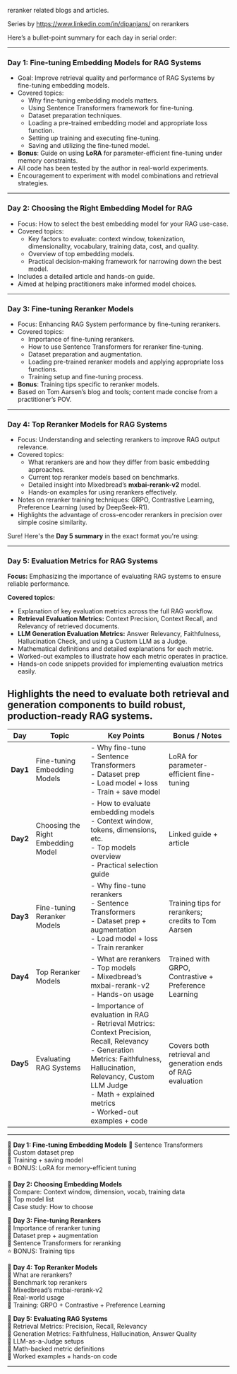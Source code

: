 reranker related blogs and articles.

Series by https://www.linkedin.com/in/dipanjans/ on rerankers

Here’s a bullet-point summary for each day in serial order:

---

### **Day 1: Fine-tuning Embedding Models for RAG Systems**
- Goal: Improve retrieval quality and performance of RAG Systems by fine-tuning embedding models.
- Covered topics:
  - Why fine-tuning embedding models matters.
  - Using Sentence Transformers framework for fine-tuning.
  - Dataset preparation techniques.
  - Loading a pre-trained embedding model and appropriate loss function.
  - Setting up training and executing fine-tuning.
  - Saving and utilizing the fine-tuned model.
- **Bonus**: Guide on using **LoRA** for parameter-efficient fine-tuning under memory constraints.
- All code has been tested by the author in real-world experiments.
- Encouragement to experiment with model combinations and retrieval strategies.

---

### **Day 2: Choosing the Right Embedding Model for RAG**
- Focus: How to select the best embedding model for your RAG use-case.
- Covered topics:
  - Key factors to evaluate: context window, tokenization, dimensionality, vocabulary, training data, cost, and quality.
  - Overview of top embedding models.
  - Practical decision-making framework for narrowing down the best model.
- Includes a detailed article and hands-on guide.
- Aimed at helping practitioners make informed model choices.

---

### **Day 3: Fine-tuning Reranker Models**
- Focus: Enhancing RAG System performance by fine-tuning rerankers.
- Covered topics:
  - Importance of fine-tuning rerankers.
  - How to use Sentence Transformers for reranker fine-tuning.
  - Dataset preparation and augmentation.
  - Loading pre-trained reranker models and applying appropriate loss functions.
  - Training setup and fine-tuning process.
- **Bonus**: Training tips specific to reranker models.
- Based on Tom Aarsen’s blog and tools; content made concise from a practitioner’s POV.

---

### **Day 4: Top Reranker Models for RAG Systems**
- Focus: Understanding and selecting rerankers to improve RAG output relevance.
- Covered topics:
  - What rerankers are and how they differ from basic embedding approaches.
  - Current top reranker models based on benchmarks.
  - Detailed insight into Mixedbread’s **mxbai-rerank-v2** model.
  - Hands-on examples for using rerankers effectively.
- Notes on reranker training techniques: GRPO, Contrastive Learning, Preference Learning (used by DeepSeek-R1).
- Highlights the advantage of cross-encoder rerankers in precision over simple cosine similarity.

Sure! Here's the **Day 5 summary** in the exact format you're using:

---

### **Day 5: Evaluation Metrics for RAG Systems**

**Focus:** Emphasizing the importance of evaluating RAG systems to ensure reliable performance.

**Covered topics:**

- Explanation of key evaluation metrics across the full RAG workflow.
- **Retrieval Evaluation Metrics:** Context Precision, Context Recall, and Relevancy of retrieved documents.
- **LLM Generation Evaluation Metrics:** Answer Relevancy, Faithfulness, Hallucination Check, and using a Custom LLM as a Judge.
- Mathematical definitions and detailed explanations for each metric.
- Worked-out examples to illustrate how each metric operates in practice.
- Hands-on code snippets provided for implementing evaluation metrics easily.

**Highlights the need** to evaluate both retrieval and generation components to build robust, production-ready RAG systems.
---

| **Day** | **Topic** | **Key Points** | **Bonus / Notes** |
|--------|-----------|----------------|-------------------|
| **Day1** | Fine-tuning Embedding Models | - Why fine-tune<br>- Sentence Transformers<br>- Dataset prep<br>- Load model + loss<br>- Train + save model | LoRA for parameter-efficient fine-tuning |
| **Day2** | Choosing the Right Embedding Model | - How to evaluate embedding models<br>- Context window, tokens, dimensions, etc.<br>- Top models overview<br>- Practical selection guide | Linked guide + article |
| **Day3** | Fine-tuning Reranker Models | - Why fine-tune rerankers<br>- Sentence Transformers<br>- Dataset prep + augmentation<br>- Load model + loss<br>- Train reranker | Training tips for rerankers; credits to Tom Aarsen |
| **Day4** | Top Reranker Models | - What are rerankers<br>- Top models<br>- Mixedbread’s mxbai-rerank-v2<br>- Hands-on usage | Trained with GRPO, Contrastive + Preference Learning |
| **Day5** | Evaluating RAG Systems | - Importance of evaluation in RAG<br>- Retrieval Metrics: Context Precision, Recall, Relevancy<br>- Generation Metrics: Faithfulness, Hallucination, Relevancy, Custom LLM Judge<br>- Math + explained metrics<br>- Worked-out examples + code | Covers both retrieval and generation ends of RAG evaluation |

---

📅 **Day 1: Fine-tuning Embedding Models**
🔹 Sentence Transformers  
🔹 Custom dataset prep  
🔹 Training + saving model  
⭐ BONUS: LoRA for memory-efficient tuning  

📅 **Day 2: Choosing Embedding Models**  
🔹 Compare: Context window, dimension, vocab, training data  
🔹 Top model list  
🔹 Case study: How to choose  

📅 **Day 3: Fine-tuning Rerankers**  
🔹 Importance of reranker tuning  
🔹 Dataset prep + augmentation  
🔹 Sentence Transformers for reranking  
⭐ BONUS: Training tips  

📅 **Day 4: Top Reranker Models**  
🔹 What are rerankers?  
🔹 Benchmark top rerankers  
🔹 Mixedbread’s mxbai-rerank-v2  
🔹 Real-world usage  
🧠 Training: GRPO + Contrastive + Preference Learning  

📅 **Day 5: Evaluating RAG Systems**  
🔹 Retrieval Metrics: Precision, Recall, Relevancy  
🔹 Generation Metrics: Faithfulness, Hallucination, Answer Quality  
🔹 LLM-as-a-Judge setups  
📐 Math-backed metric definitions  
🧪 Worked examples + hands-on code  

---
